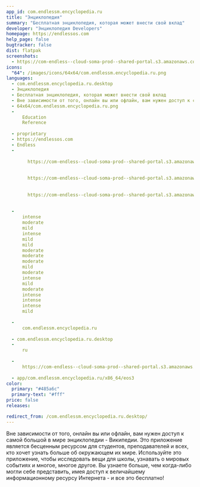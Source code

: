 ```yaml
---
app_id: com.endlessm.encyclopedia.ru
title: "Энциклопедия"
summary: "Бесплатная энциклопедия, которая может внести свой вклад"
developer: "Энциклопедия Developers"
homepage: https://endlessos.com
help_page: false
bugtracker: false
dist: flatpak
screenshots:
  - https://com-endless--cloud-soma-prod--shared-portal.s3.amazonaws.com/apps.359.screenshots.c893bc75-7755-42bd-8887-be64aecea58e_20200715185526066.png
icons:
  "64": /images/icons/64x64/com.endlessm.encyclopedia.ru.png
languages:
  - com.endlessm.encyclopedia.ru.desktop
  - Энциклопедия
  - Бесплатная энциклопедия, которая может внести свой вклад
  - Вне зависимости от того, онлайн вы или офлайн, вам нужен доступ к самой большой в мире энциклопедии - Википедии. Это приложение является бесценным ресурсом для студентов, преподавателей и всех, кто хочет узнать больше об окружающем их мире. Используйте это приложение, чтобы исследовать вещи для школы, узнавать о мировых событиях и многое, многое другое. Вы узнаете больше, чем когда-либо могли себе представить, имея доступ к величайшему информационному ресурсу Интернета - и все это бесплатно!
  - 64x64/com.endlessm.encyclopedia.ru.png
  - 
      Education
      Reference
    
  - proprietary
  - https://endlessos.com
  - Endless
  - 
      
        https://com-endless--cloud-soma-prod--shared-portal.s3.amazonaws.com/apps.359.screenshots.c893bc75-7755-42bd-8887-be64aecea58e_20200715185526066.png
      
      
        https://com-endless--cloud-soma-prod--shared-portal.s3.amazonaws.com/apps.359.screenshots.2684a994-fc3c-4845-ae0c-00179fa1891f_20200715185526066.png
      
      
        https://com-endless--cloud-soma-prod--shared-portal.s3.amazonaws.com/apps.359.screenshots.ede91a48-3727-41a8-a1b0-36ac4161839a_20200715185526066.png
      
    
  - 
      intense
      moderate
      mild
      intense
      mild
      mild
      moderate
      moderate
      moderate
      mild
      moderate
      intense
      mild
      moderate
      intense
      intense
      intense
      mild
    
  - 
      com.endlessm.encyclopedia.ru
    
  - com.endlessm.encyclopedia.ru.desktop
  - 
      ru
    
  - 
      https://com-endless--cloud-soma-prod--shared-portal.s3.amazonaws.com/app.2053.appCenterThumbnail.8efd04c6-c36d-40c9-ace0-344e4477e8cc_202004302136082727.jpg
    
  - app/com.endlessm.encyclopedia.ru/x86_64/eos3
color:
  primary: "#485a6c"
  primary-text: "#fff"
price: false
releases:

redirect_from: /com.endlessm.encyclopedia.ru.desktop/
---
```


<p>Вне зависимости от того, онлайн вы или офлайн, вам нужен доступ к самой большой в мире энциклопедии - Википедии. Это приложение является бесценным ресурсом для студентов, преподавателей и всех, кто хочет узнать больше об окружающем их мире. Используйте это приложение, чтобы исследовать вещи для школы, узнавать о мировых событиях и многое, многое другое. Вы узнаете больше, чем когда-либо могли себе представить, имея доступ к величайшему информационному ресурсу Интернета - и все это бесплатно!</p>
